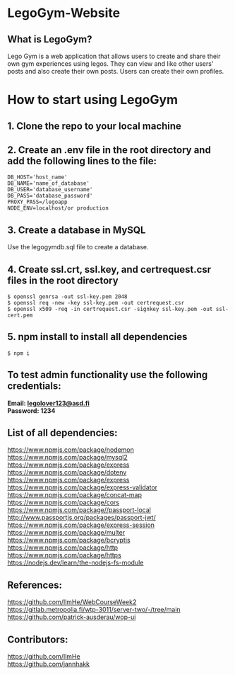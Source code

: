 # LegoGym-Website

## What is LegoGym?
Lego Gym is a web application that allows users to create and share their own gym experiences using legos.
They can view and like other users' posts and also create their own posts.
Users can create their own profiles.

# How to start using LegoGym
## 1. Clone the repo to your local machine
## 2. Create an .env file in the root directory and add the following lines to the file:

```
DB_HOST='host_name'
DB_NAME='name_of_database'
DB_USER='database_username'
DB_PASS='database_password'
PROXY_PASS=/legoapp
NODE_ENV=localhost/or production
```

## 3. Create a database in MySQL
Use the legogymdb.sql file to create a database.

## 4. Create ssl.crt, ssl.key, and certrequest.csr files in the root directory
```
$ openssl genrsa -out ssl-key.pem 2048
$ openssl req -new -key ssl-key.pem -out certrequest.csr
$ openssl x509 -req -in certrequest.csr -signkey ssl-key.pem -out ssl-cert.pem
```

## 5. npm install to install all dependencies
```
$ npm i
```

## To test admin functionality use the following credentials:
**Email: legolover123@asd.fi**  
**Password: 1234**

## List of all dependencies:
https://www.npmjs.com/package/nodemon  
https://www.npmjs.com/package/mysql2  
https://www.npmjs.com/package/express  
https://www.npmjs.com/package/dotenv  
https://www.npmjs.com/package/express  
https://www.npmjs.com/package/express-validator  
https://www.npmjs.com/package/concat-map  
https://www.npmjs.com/package/cors  
https://www.npmjs.com/package//passport-local  
http://www.passportjs.org/packages/passport-jwt/  
https://www.npmjs.com/package/express-session  
https://www.npmjs.com/package/multer  
https://www.npmjs.com/package/bcryptjs  
https://www.npmjs.com/package/http  
https://www.npmjs.com/package/https  
https://nodejs.dev/learn/the-nodejs-fs-module  

## References:
https://github.com/IlmHe/WebCourseWeek2  
https://gitlab.metropolia.fi/wtp-3011/server-two/-/tree/main  
https://github.com/patrick-ausderau/wop-ui  

## Contributors:
https://github.com/IlmHe  
https://github.com/jannhakk  
